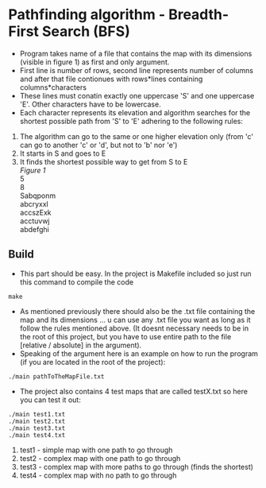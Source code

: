 # Pathfinding algorithm - Breadth-First Search (BFS)
- Program takes name of a file that contains the map with its dimensions (visible in figure 1) as first and only argument.
- First line is number of rows, second line represents number of columns and after that file contionues with rows\*lines containing columns\*characters
- These lines must conatin exactly one uppercase 'S' and one uppercase 'E'. Other characters have to be lowercase.
- Each character represents its elevation and algorithm searches for the shortest possible path from 'S' to 'E' adhering to the following rules:
1. The algorithm can go to the same or one higher elevation only (from 'c' can go to another 'c' or 'd', but not to 'b' nor 'e')
2. It starts in S and goes to E
3. It finds the shortest possible way to get from S to E<br>
*Figure 1*<br>
5<br>
8<br>
Sabqponm<br>
abcryxxl<br>
accszExk<br>
acctuvwj<br>
abdefghi<br>

## Build
- This part should be easy. In the project is Makefile included so just run this command to compile the code
```
make
```
- As mentioned previously there should also be the .txt file containing the map and its dimensions ... u can use any .txt file you want as long as it follow the rules mentioned above. (It doesnt necessary needs to be in the root of this project, but you have to use entire path to the file [relative / absolute] in the argument).
- Speaking of the argument here is an example on how to run the program (if you are located in the root of the project):
```
./main pathToTheMapFile.txt
```
- The project also contains 4 test maps that are called testX.txt so here you can test it out:
```
./main test1.txt
./main test2.txt
./main test3.txt
./main test4.txt
```
1. test1 - simple map with one path to go through
2. test2 - complex map with one path to go through
3. test3 - complex map with more paths to go through (finds the shortest)
3. test4 - complex map with no path to go through
